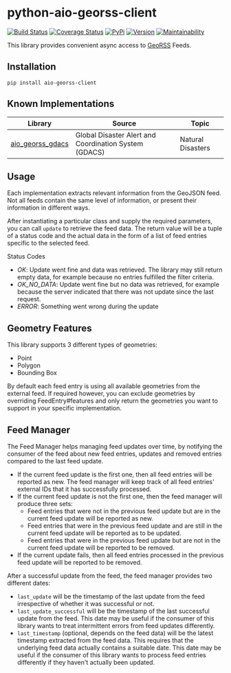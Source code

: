# python-aio-georss-client

[![Build Status](https://travis-ci.org/exxamalte/python-aio-georss-client.svg)](https://travis-ci.org/exxamalte/python-aio-georss-client)
[![Coverage Status](https://coveralls.io/repos/github/exxamalte/python-aio-georss-client/badge.svg?branch=master)](https://coveralls.io/github/exxamalte/python-aio-georss-client?branch=master)
[![PyPi](https://img.shields.io/pypi/v/aio-georss-client.svg)](https://pypi.python.org/pypi/aio-georss-client)
[![Version](https://img.shields.io/pypi/pyversions/aio-georss-client.svg)](https://pypi.python.org/pypi/aio-georss-client)
[![Maintainability](https://api.codeclimate.com/v1/badges/29d6a4a8caeac24a91bd/maintainability)](https://codeclimate.com/github/exxamalte/python-aio-georss-client/maintainability)

This library provides convenient async access to [GeoRSS](http://www.georss.org/) Feeds.

## Installation
`pip install aio-georss-client`

## Known Implementations

| Library  | Source  | Topic  |
|----------|---------|--------|
| [aio_georss_gdacs](https://github.com/exxamalte/python-aio-georss-gdacs) | Global Disaster Alert and Coordination System (GDACS) | Natural Disasters |

## Usage
Each implementation extracts relevant information from the GeoJSON feed. Not 
all feeds contain the same level of information, or present their information 
in different ways.

After instantiating a particular class and supply the required parameters, you 
can call `update` to retrieve the feed data. The return value will be a tuple 
of a status code and the actual data in the form of a list of feed entries 
specific to the selected feed.

Status Codes
* _OK_: Update went fine and data was retrieved. The library may still 
  return empty data, for example because no entries fulfilled the filter 
  criteria.
* _OK_NO_DATA_: Update went fine but no data was retrieved, for example 
  because the server indicated that there was not update since the last request.
* _ERROR_: Something went wrong during the update

## Geometry Features
This library supports 3 different types of geometries:
* Point
* Polygon
* Bounding Box

By default each feed entry is using all available geometries from the external
feed. If required however, you can exclude geometries by overriding 
FeedEntry#features and only return the geometries you want to support in your
specific implementation.


## Feed Manager

The Feed Manager helps managing feed updates over time, by notifying the 
consumer of the feed about new feed entries, updates and removed entries 
compared to the last feed update.

* If the current feed update is the first one, then all feed entries will be 
  reported as new. The feed manager will keep track of all feed entries' 
  external IDs that it has successfully processed.
* If the current feed update is not the first one, then the feed manager will 
  produce three sets:
  * Feed entries that were not in the previous feed update but are in the 
    current feed update will be reported as new.
  * Feed entries that were in the previous feed update and are still in the 
    current feed update will be reported as to be updated.
  * Feed entries that were in the previous feed update but are not in the 
    current feed update will be reported to be removed.
* If the current update fails, then all feed entries processed in the previous
  feed update will be reported to be removed.

After a successful update from the feed, the feed manager provides two
different dates:

* `last_update` will be the timestamp of the last update from the feed 
  irrespective of whether it was successful or not.
* `last_update_successful` will be the timestamp of the last successful update 
  from the feed. This date may be useful if the consumer of this library wants 
  to treat intermittent errors from feed updates differently.
* `last_timestamp` (optional, depends on the feed data) will be the latest 
  timestamp extracted from the feed data. 
  This requires that the underlying feed data actually contains a suitable 
  date. This date may be useful if the consumer of this library wants to 
  process feed entries differently if they haven't actually been updated.
